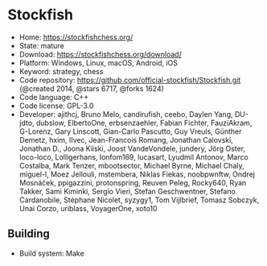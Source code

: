 # Stockfish

- Home: https://stockfishchess.org/
- State: mature
- Download: https://stockfishchess.org/download/
- Platform: Windows, Linux, macOS, Android, iOS
- Keyword: strategy, chess
- Code repository: https://github.com/official-stockfish/Stockfish.git (@created 2014, @stars 6717, @forks 1624)
- Code language: C++
- Code license: GPL-3.0
- Developer: ajithcj, Bruno Melo, candirufish, ceebo, Daylen Yang, DU-jdto, dubslow, ElbertoOne, erbsenzaehler, Fabian Fichter, FauziAkram, G-Lorenz, Gary Linscott, Gian-Carlo Pascutto, Guy Vreuls, Günther Demetz, hxim, IIvec, Jean-Francois Romang, Jonathan Calovski, Jonathan D., Joona Kiiski, Joost VandeVondele, jundery, Jörg Oster, loco-loco, Lolligerhans, lonfom169, lucasart, Lyudmil Antonov, Marco Costalba, Mark Tenzer, mbootsector, Michael Byrne, Michael Chaly, miguel-l, Moez Jellouli, mstembera, Niklas Fiekas, noobpwnftw, Ondrej Mosnáček, ppigazzini, protonspring, Reuven Peleg, Rocky640, Ryan Takker, Sami Kiminki, Sergio Vieri, Stefan Geschwentner, Stefano Cardanobile, Stéphane Nicolet, syzygy1, Tom Vijlbrief, Tomasz Sobczyk, Unai Corzo, uriblass, VoyagerOne, xoto10

## Building

- Build system: Make
